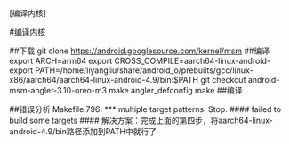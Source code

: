 [编译内核]

#[编译内核](https://source.android.com/setup/build/building-kernels)

##下载
    git clone https://android.googlesource.com/kernel/msm
##编译    
    export ARCH=arm64
    export CROSS_COMPILE=aarch64-linux-android-
    export PATH=/home/liyangliu/share/android_o/prebuilts/gcc/linux-x86/aarch64/aarch64-linux-android-4.9/bin:$PATH
    git checkout android-msm-angler-3.10-oreo-m3
    make angler_defconfig
    make
##编译


##错误分析
    Makefile:796: *** multiple target patterns.  Stop.
    #### failed to build some targets  ####
解决方案：完成上面的第四步，将aarch64-linux-android-4.9/bin路径添加到PATH中就行了

